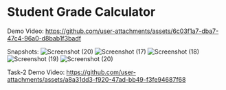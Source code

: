 # Student Grade Calculator
Demo Video:
https://github.com/user-attachments/assets/6c03f1a7-dba7-47c4-96a0-d8bab1f3badf

Snapshots:
![Screenshot (20)](https://github.com/user-attachments/assets/44e3e4f9-b827-47b2-8e25-cb76124da307)
![Screenshot (17)](https://github.com/user-attachments/assets/95e4b0f0-9ed6-4d67-8e99-49fd0daff6d8)
![Screenshot (18)](https://github.com/user-attachments/assets/cba461e1-d57f-42d1-8066-f58aca4395f1)
![Screenshot (19)](https://github.com/user-attachments/assets/c67d93c2-f14b-4d02-89e6-bbce020b591e)
![Screenshot (20)](https://github.com/user-attachments/assets/ddb70672-c4c6-4cc0-880a-a3f4487dd79d)

Task-2
Demo Video:
https://github.com/user-attachments/assets/a8a31dd3-f920-47ad-bb49-f3fe94687f68




